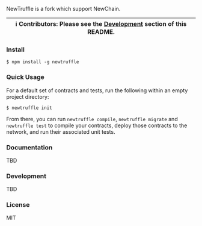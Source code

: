 
NewTruffle is a fork which support NewChain. 

| ℹ️ **Contributors**: Please see the [Development](#development) section of this README. |
| --- |

### Install

```
$ npm install -g newtruffle
```

### Quick Usage

For a default set of contracts and tests, run the following within an empty project directory:

```
$ newtruffle init
```

From there, you can run `newtruffle compile`, `newtruffle migrate` and `newtruffle test` to compile your contracts, deploy those contracts to the network, and run their associated unit tests.

### Documentation
TBD

### Development

TBD

### License

MIT
